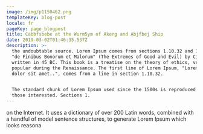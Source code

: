 ```yaml
---
image: /img/p1150462.png
templateKey: blog-post
locale: fr
pageKey: page_blogpost
title: Cabbfsbebe at the Wurm5ym of Akerg and Abjfbej Ship
date: 2019-03-02T01:46:35.537Z
description: >-
  the undoubtable source. Lorem Ipsum comes from sections 1.10.32 and 1.10.33 of
  "de Finibus Bonorum et Malorum" (The Extremes of Good and Evil) by Cicero,
  written in 45 BC. This book is a treatise on the theory of ethics, very
  popular during the Renaissance. The first line of Lorem Ipsum, "Lorem ipsum
  dolor sit amet..", comes from a line in section 1.10.32.


  The standard chunk of Lorem Ipsum used since the 1500s is reproduced below for
  those interested. Sections 1.
---
```

on the Internet. It uses a dictionary of over 200 Latin words, combined with a handful of model sentence structures, to generate Lorem Ipsum which looks reasona
